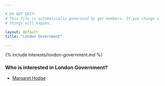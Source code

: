 ```yaml
---

# DO NOT EDIT!
# This file is automatically generated by get-members. If you change it, bad
# things will happen.

layout: default
title: "London Government"

---
```


{% include interests/london-government.md %}

### Who is interested in London Government?


* [Margaret Hodge](../members/margaret-hodge.html)
